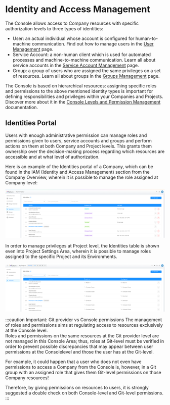 # Identity and Access Management

The Console allows access to Company resources with specific authorization levels to three types of identities:
- User: an actual individual whose account is configured for human-to-machine communication. Find out how to manage users in the [User Management](/development_suite/identity-and-access-management/manage-users.md) page. 
- Service Account: a non-human client which is used for automated processes and machine-to-machine communication. Learn all about service accounts in the [Service Account Management](/development_suite/identity-and-access-management/manage-service-accounts.md) page. 
- Group: a group of users who are assigned the same privileges on a set of resources. Learn all about groups in the [Groups Management](/development_suite/identity-and-access-management/manage-groups.md) page. 

The Console is based on hierarchical resources: assigning specific roles and permissions to the above mentioned identity types is important for defining responsibilities and privileges within your Companies and Projects. Discover more about it in the [Console Levels and Permission Management](/development_suite/identity-and-access-management/console-levels-and-permission-management.md) documentation.

## Identities Portal

Users with enough administrative permission can manage roles and permissions given to users, service accounts and groups and perform actions on them at both Company and Project levels. This grants them ownership over the decision-making process regarding which resources are accessible and at what level of authorization.

Here is an example of the Identities portal of a Company, which can be found in the IAM (Identity and Access Management) section from the Company Overview, wherein it is possible to manage the role assigned at Company level:  

![Company Identities table](./img/identities_company.png)

In order to manage privileges at Project level, the Identities table is shown even into Project Settings Area, wherein it is possible to manage roles assigned to the specific Project and its Environments.

![Project Identities table](./img/identities_project.png)

:::caution Important: Git provider vs Console permissions
The management of roles and permissions aims at regulating access to resources exclusively at the Console level.  
Roles and permissions on the same resources at the Git provider level are not managed in this Console Area; thus, roles at Git-level must be verified in order to prevent possible discrepancies that may appear between user permissions at the Consolelevel and those the user has at the Git-level.

For example, it could happen that a user who does not even have permissions to access a Company from the Console is, however, in a Git group with an assigned role that gives them Git-level permissions on those Company resources!

Therefore, by giving permissions on resources to users, it is strongly suggested a double check on both Console-level and Git-level permissions.
:::